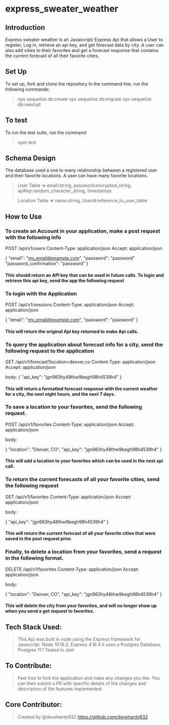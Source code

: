 # express_sweater_weather

<h2>Introduction</h2>

Express sweater weather is an Javascript/ Express Api that allows a User to register, Log in, retrieve an api key, and get forecast data by city. A user can also add cities to their favorites and get a forecast response that contains the current forecast of all their favorite cities.

<h2>Set Up</h2>

To set up, fork and clone the repository
In the command line, run the following commands:

  > npx sequelize db:create
  > npx sequelize db:migrate 
  > npx sequelize db:seed:all
  
<h2>To test</h2>

To run the test suite, run the command:
  > npm test

<h2>Schema Design</h2>

<p>The database used a one to many relationship between a registered user and their favorite locations. A user can have many favorite locations.</p>

> User Table => 
> email:string,
> password:envrypted_string, 
> apiKey:random_character_string, 
> timestamps

> Location Table => 
> name:string, 
> UserId:reference_to_user_table

<h2>How to Use</h2>

<h3>To create an Account in your application, make a post request with the following info</h3>

POST /api/v1/users
Content-Type: application/json
Accept: application/json

{
  "email": "my_email@example.com",
  "password": "password"
  "password_confirmation": "password"
}

<h4>This should return an API key that can be used in future calls.
To login and retrieve this api key, send the app the following request</h4>

<h3>To login with the Application</h3>

POST /api/v1/sessions
Content-Type: application/json
Accept: application/json

{
  "email": "my_email@example.com",
  "password": "password"
}

<h4>This will return the original Api key returned to make Api calls.</h4>

<h3>To query the application about forecast info for a city, send the following request to the application</h3>

GET /api/v1/forecast?location=denver,co
Content-Type: application/json
Accept: application/json

body:
{
  "api_key": "jgn983hy48thw9begh98h4539h4"
}

<h4>This will return a formatted forecast response with the current weather for a city, the next eight hours, and the next 7 days.</h4>

<h3>To save a location to your favorites, send the following request.</h3>

POST /api/v1/favorites
Content-Type: application/json
Accept: application/json

body:

{
  "location": "Denver, CO",
  "api_key": "jgn983hy48thw9begh98h4539h4"
}

<h4>This will add a location to your favorites which can be used in the next api call.</h4>

<h3>To return the current forecasts of all your favorite cities, send the following request</h3>

GET /api/v1/favorites
Content-Type: application/json
Accept: application/json

body:

{
  "api_key": "jgn983hy48thw9begh98h4539h4"
}

<h4>This will return the current forecast of all your favorite cities that were saved in the post request prior.</h4>

<h3>Finally, to delete a location from your favorites, send a request in the following format.</h3>

DELETE /api/v1/favorites
Content-Type: application/json
Accept: application/json

body:

{
  "location": "Denver, CO",
  "api_key": "jgn983hy48thw9begh98h4539h4"
}

<h4>This will delete the city from your favorites, and will no longer show up when you send a get request to favorites.</h4>


<h2>Tech Stack Used:</h2>

> This Api was built in node using the Express framework for Javascript. Node 10.16.2, Express 4.16.4
> It uses a Postgres Database, Postgres 11.1
> Tested in Jest

<h2>To Contribute:</h2>

> Feel free to fork the application and make any changes you like. You can then submit a PR with specific details of the changes and description of the features implemented.

<h2>Core Contributor:</h2>

> Created by @davehardy632 https://github.com/davehardy632


